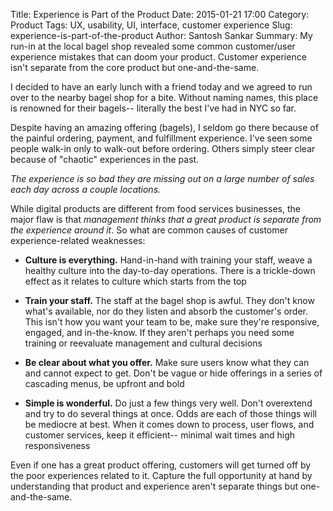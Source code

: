 Title: Experience is Part of the Product
Date: 2015-01-21 17:00
Category: Product
Tags: UX, usability, UI, interface, customer experience
Slug: experience-is-part-of-the-product
Author: Santosh Sankar
Summary: My run-in at the local bagel shop revealed some common customer/user experience mistakes that can doom your product. Customer experience isn't separate from the core product but one-and-the-same.

I decided to have an early lunch with a friend today and we agreed to run over to the nearby bagel shop for a bite. Without naming names, this place is renowned for their bagels-- literally the best I've had in NYC so far.

Despite having an amazing offering (bagels), I seldom go there because of the painful ordering, payment, and fulfillment experience. I've seen some people walk-in only to walk-out before ordering. Others simply steer clear because of "chaotic" experiences in the past. 

*The experience is so bad they are missing out on a large number of sales each day across a couple locations.*

While digital products are different from food services businesses, the major flaw is that *management thinks that a great product is separate from the experience around it*. So what are common causes of customer experience-related weaknesses:

* **Culture is everything.** Hand-in-hand with training your staff, weave a healthy culture into the day-to-day operations. There is a trickle-down effect as it relates to culture which starts from the top

* **Train your staff.** The staff at the bagel shop is awful. They don't know what's available, nor do they listen and absorb the customer's order. This isn't how you want your team to be, make sure they're responsive, engaged, and in-the-know. If they aren't perhaps you need some training or reevaluate management and cultural decisions

* **Be clear about what you offer.** Make sure users know what they can and cannot expect to get. Don't be vague or hide offerings in a series of cascading menus, be upfront and bold

* **Simple is wonderful.** Do just a few things very well. Don't overextend and try to do several things at once. Odds are each of those things will be mediocre at best. When it comes down to process, user flows, and customer services, keep it efficient-- minimal wait times and high responsiveness

Even if one has a great product offering, customers will get turned off by the poor experiences related to it. Capture the full opportunity at hand by understanding that product and experience aren't separate things but one-and-the-same.